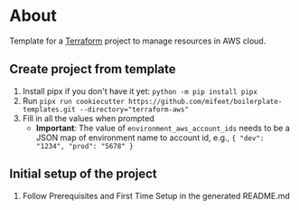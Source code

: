# About
Template for a [Terraform](https://developer.hashicorp.com/terraform/language) project to manage resources in AWS cloud.

## Create project from template
1. Install pipx if you don't have it yet: `python -m pip install pipx`
2. Run `pipx run cookiecutter https://github.com/mifeet/boilerplate-templates.git --directory="terraform-aws"`
3. Fill in all the values when prompted
    * **Important**: The value of `environment_aws_account_ids` needs to be a JSON map of environment name to account id, e.g., `{ "dev": "1234", "prod": "5678" }`

## Initial setup of the project
1. Follow Prerequisites and First Time Setup in the generated README.md